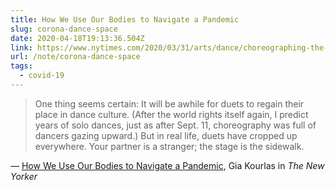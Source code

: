 ```yaml
---
title: How We Use Our Bodies to Navigate a Pandemic
slug: corona-dance-space
date: 2020-04-18T19:13:36.504Z
link: https://www.nytimes.com/2020/03/31/arts/dance/choreographing-the-street-coronavirus.html
url: /note/corona-dance-space
tags:
  - covid-19
---
```


> One thing seems certain: It will be awhile for duets to regain their place in dance culture. (After the world rights itself again, I predict years of solo dances, just as after Sept. 11, choreography was full of dancers gazing upward.) But in real life, duets have cropped up everywhere. Your partner is a stranger; the stage is the sidewalk.

&mdash; [How We Use Our Bodies to Navigate a Pandemic](https://www.nytimes.com/2020/03/31/arts/dance/choreographing-the-street-coronavirus.html), Gia Kourlas in _The New Yorker_
